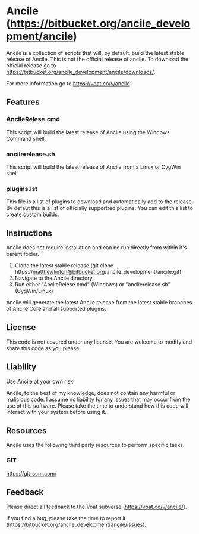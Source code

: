 # Ancile (https://bitbucket.org/ancile_development/ancile)
Ancile is a collection of scripts that will, by default, build the latest stable release of Ancile.
This is not the official release of ancile. To download the official release go to https://bitbucket.org/ancile_development/ancile/downloads/.

For more information go to https://voat.co/v/ancile

## Features
### AncileRelese.cmd
This script will build the latest release of Ancile using the Windows Command shell.

### ancilerelease.sh
This script will build the latest release of Ancile from a Linux or CygWin shell.

### plugins.lst
This file is a list of plugins to download and automatically add to the release. By defaut this is a list of officially supportred plugins. You can edit this list to create custom builds.

## Instructions
Ancile does not require installation and can be run directly from within it's parent folder.

1. Clone the latest stable release (git clone https://matthewlinton@bitbucket.org/ancile_development/ancile.git)
1. Navigate to the Ancile directory.
1. Run either "AncileRelese.cmd" (Windows) or "ancilerelease.sh" (CygWin/Linux)

Ancile will generate the latest Ancile release from the latest stable branches of Ancile Core and all supported plugins.

## License
This code is not covered under any license. You are welcome to modify and share this code as you please.

## Liability
Use Ancile at your own risk!

Ancile, to the best of my knowledge, does not contain any harmful or malicious code. I assume no liability for any issues that may occur from the use of this software. Please take the time to understand how this code will interact with your system before using it.

## Resources
Ancile uses the following third party resources to perform specific tasks.

### GIT
https://git-scm.com/

## Feedback
Please direct all feedback to the Voat subverse (https://voat.co/v/ancile/).

If you find a bug, please take the time to report it (https://bitbucket.org/ancile_development/ancile/issues).